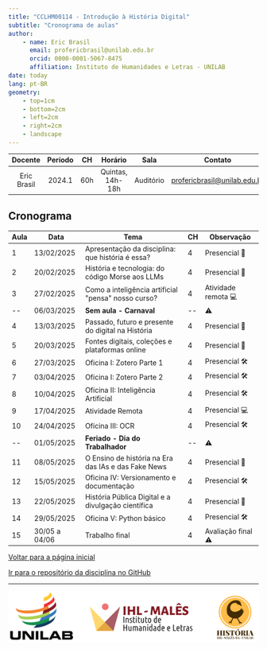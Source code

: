 ```yaml
---
title: "CCLHM00114 - Introdução à História Digital"
subtitle: "Cronograma de aulas"
author:
    - name: Eric Brasil
      email: profericbrasil@unilab.edu.br
      orcid: 0000-0001-5067-8475
      affiliation: Instituto de Humanidades e Letras - UNILAB
date: today
lang: pt-BR
geometry:
    - top=1cm
    - bottom=2cm
    - left=2cm
    - right=2cm
    - landscape
---
```


| Docente     | Período | CH  | Horário          | Sala | Contato |
|:-----------:|:-------:|:---:|:----------------:|:----:|:---------------------------:|
| Eric Brasil | 2024.1  | 60h | Quintas, 14h-18h | Auditório | profericbrasil@unilab.edu.br|

## Cronograma

| Aula | Data         | Tema                                                | CH | Observação           |
|------|--------------|-----------------------------------------------------|----|----------------------|
| 1    | 13/02/2025   | Apresentação da disciplina: que história é essa?    | 4  | Presencial 📖        |
| 2    | 20/02/2025   | História e tecnologia: do código Morse aos LLMs     | 4  | Presencial 📖        |
| 3    | 27/02/2025   | Como a inteligência artificial "pensa" nosso curso? | 4  | Atividade remota 💻  |
| --   | 06/03/2025   | **Sem aula - Carnaval**                             | -- | ⚠️                    |
| 4    | 13/03/2025   | Passado, futuro e presente do digital na História   | 4  | Presencial 📖        |
| 5    | 20/03/2025   | Fontes digitais, coleções e plataformas online      | 4  | Presencial 📖        |
| 6    | 27/03/2025   | Oficina I: Zotero Parte 1                           | 4  | Presencial 🛠️       |
| 7    | 03/04/2025   | Oficina I: Zotero Parte 2                           | 4  | Presencial 🛠️ |
| 8    | 10/04/2025   | Oficina II: Inteligência Artificial                 | 4  | Presencial 🛠️     |
| 9    | 17/04/2025   | Atividade Remota                                    | 4  | Presencial 💻        |
| 10   | 24/04/2025   | Oficina III: OCR                                    | 4  | Presencial 🛠️       |
| --   | 01/05/2025   | **Feriado - Dia do Trabalhador**                    | -- | ⚠️                    |
| 11   | 08/05/2025   | O Ensino de história na Era das IAs e das Fake News | 4  | Presencial 📖        |
| 12   | 15/05/2025   | Oficina IV: Versionamento e documentação            | 4  | Presencial 🛠️       |
| 13   | 22/05/2025   | História Pública Digital e a divulgação científica  | 4  | Presencial 📖        |
| 14   | 29/05/2025   | Oficina V: Python básico                            | 4  | Presencial 🛠️       |
| 15   | 30/05 a 04/06 | Trabalho final                                     | 4  | Avaliação final ⚠️   |

[Voltar para a página inicial](https://ericbrasil.com.br/cclhm00114/)

[Ir para o repositório da disciplina no GitHub](https://github.com/ericbrasiln/cclhm00114)

---

![](https://raw.githubusercontent.com/ericbrasiln/cclhm0076/refs/heads/main/imgs/banner_logos_hist.png)
